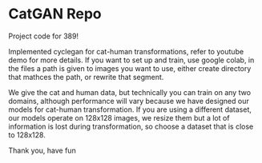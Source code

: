 # CatGAN Repo

Project code for 389!

Implemented cyclegan for cat-human transformations, refer to youtube demo for more details.
If you want to set up and train, use google colab, in the files a path is given to images you want to use, either create directory that mathces the path, or rewrite that segment.

We give the cat and human data, but technically you can train on any two domains, although performance will vary because we have designed our models for cat-human transformation. If you are using a different dataset, our models operate on 128x128 images, we resize them but a lot of information is lost during transformation, so choose a dataset that is close to 128x128.

Thank you, have fun

